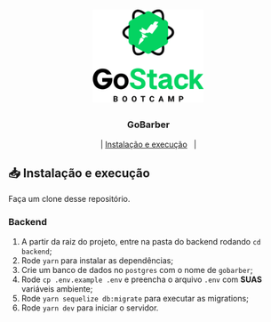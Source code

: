 <h1 align="center">
	<img alt="GoStack" src=".github/gostacklogo.png" width="200px" />
</h1>

<h3 align="center">
  GoBarber
</h3>

<p align="center">
  &nbsp;&nbsp;&nbsp;| <a href="#-Instalação-e-execução">Instalação e execução</a>&nbsp;&nbsp;&nbsp;|&nbsp;&nbsp;&nbsp;
   <!-- <a href="#-como-contribuir">Como contribuir</a>&nbsp;&nbsp;&nbsp; -->
</p>

## 📥 Instalação e execução

Faça um clone desse repositório.

### Backend

1. A partir da raiz do projeto, entre na pasta do backend rodando `cd backend`;
2. Rode `yarn` para instalar as dependências;
3. Crie um banco de dados no `postgres` com o nome de `gobarber`;
4. Rode `cp .env.example .env` e preencha o arquivo `.env` com **SUAS** variáveis ambiente;
5. Rode `yarn sequelize db:migrate` para executar as migrations;
6. Rode `yarn dev` para iniciar o servidor.